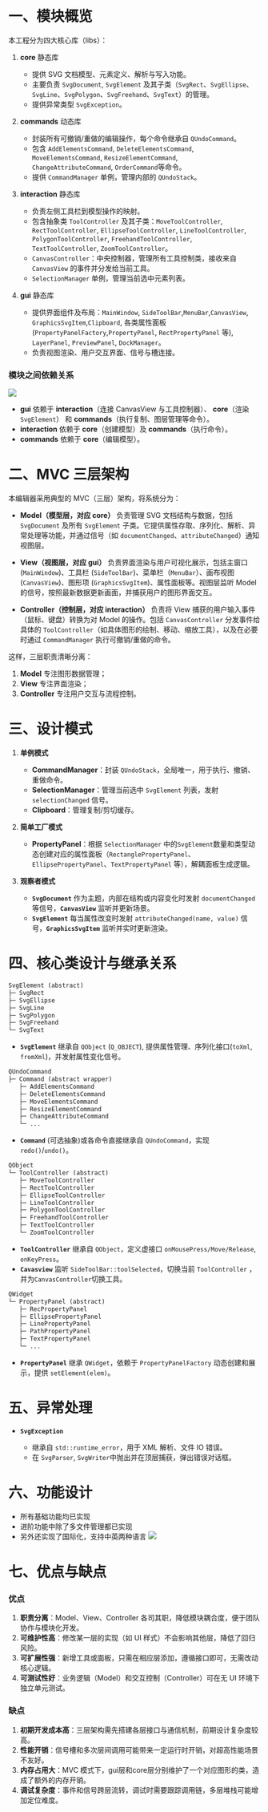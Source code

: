 # 一、模块概览

本工程分为四大核心库（libs）：

1. **core** 静态库

   * 提供 SVG 文档模型、元素定义、解析与写入功能。
   * 主要负责 `SvgDocument`, `SvgElement` 及其子类（`SvgRect`、`SvgEllipse`、`SvgLine`、`SvgPolygon`、`SvgFreehand`、`SvgText`）的管理。
   * 提供异常类型 `SvgException`。

2. **commands** 动态库

   * 封装所有可撤销/重做的编辑操作，每个命令继承自 `QUndoCommand`。
   * 包含 `AddElementsCommand`, `DeleteElementsCommand`, `MoveElementsCommand`, `ResizeElementCommand`, `ChangeAttributeCommand`, `OrderCommand`等命令。
   * 提供 `CommandManager` 单例，管理内部的 `QUndoStack`。

3. **interaction** 静态库

   * 负责左侧工具栏到模型操作的映射。
   * 包含抽象类 `ToolController` 及其子类：`MoveToolController`, `RectToolController`, `EllipseToolController`, `LineToolController`, `PolygonToolController`, `FreehandToolController`, `TextToolController`, `ZoomToolController`。
   * `CanvasController`：中央控制器，管理所有工具控制类，接收来自 `CanvasView` 的事件并分发给当前工具。
   * `SelectionManager` 单例，管理当前选中元素列表。

4. **gui** 静态库

   * 提供界面组件及布局：`MainWindow`, `SideToolBar`,`MenuBar`,`CanvasView`, `GraphicsSvgItem`,`Clipboard`, 各类属性面板 (`PropertyPanelFactory`,`PropertyPanel`, `RectPropertyPanel` 等), `LayerPanel`, `PreviewPanel`, `DockManager`。
   * 负责视图渲染、用户交互界面、信号与槽连接。

### 模块之间依赖关系

![](images/modulesRelation.png)

* **gui** 依赖于 **interaction**（连接 CanvasView 与工具控制器）、 **core**（渲染 `SvgElement`） 和 **commands**（执行复制、图层管理等命令）。
* **interaction** 依赖于 **core**（创建模型）及 **commands**（执行命令）。
* **commands** 依赖于 **core**（编辑模型）。

# 二、MVC 三层架构

本编辑器采用典型的 MVC（三层）架构，将系统分为：

* **Model（模型层，对应 core）**
  负责管理 SVG 文档结构与数据，包括 `SvgDocument` 及所有 `SvgElement` 子类。它提供属性存取、序列化、解析、异常处理等功能，并通过信号（如 `documentChanged`、`attributeChanged`）通知视图层。

* **View（视图层，对应 gui）**
  负责界面渲染与用户可视化展示，包括主窗口 (`MainWindow`)、工具栏 (`SideToolBar`)、菜单栏（`MenuBar`）、画布视图 (`CanvasView`)、图形项 (`GraphicsSvgItem`)、属性面板等。视图层监听 Model 的信号，按照最新数据更新画面，并捕获用户的图形界面交互。

* **Controller（控制层，对应 interaction）**
  负责将 View 捕获的用户输入事件（鼠标、键盘）转换为对 Model 的操作。包括 `CanvasController` 分发事件给具体的 `ToolController`（如具体图形的绘制、移动、缩放工具），以及在必要时通过 `CommandManager` 执行可撤销/重做的命令。

这样，三层职责清晰分离：

1. **Model** 专注图形数据管理；
2. **View** 专注界面渲染；
3. **Controller** 专注用户交互与流程控制。

# 三、设计模式
1. **单例模式**

   * **CommandManager**：封装 `QUndoStack`，全局唯一，用于执行、撤销、重做命令。
   * **SelectionManager**：管理当前选中 `SvgElement` 列表，发射 `selectionChanged` 信号。
   * **Clipboard**：管理复制/剪切缓存。

2. **简单工厂模式**

   * **PropertyPanel**：根据 `SelectionManager` 中的`SvgElement`数量和类型动态创建对应的属性面板（`RectanglePropertyPanel`、`EllipsePropertyPanel`、`TextPropertyPanel` 等），解耦面板生成逻辑。

3. **观察者模式**

   * **`SvgDocument`** 作为主题，内部在结构或内容变化时发射 `documentChanged`等信号，**`CanvasView`** 监听并更新场景。
   * **`SvgElement`** 每当属性改变时发射 `attributeChanged(name, value)` 信号，**`GraphicsSvgItem`** 监听并实时更新渲染。

# 四、核心类设计与继承关系

```txt
SvgElement (abstract)
├─ SvgRect
├─ SvgEllipse
├─ SvgLine
├─ SvgPolygon
├─ SvgFreehand
└─ SvgText
```

* **`SvgElement`** 继承自 `QObject` (`Q_OBJECT`), 提供属性管理、序列化接口(`toXml`, `fromXml`)，并发射属性变化信号。

```txt
QUndoCommand
├─ Command (abstract wrapper)
   ├─ AddElementsCommand
   ├─ DeleteElementsCommand
   ├─ MoveElementsCommand
   ├─ ResizeElementCommand
   ├─ ChangeAttributeCommand
   └─ ...
```

* **`Command`** (可选抽象)或各命令直接继承自 `QUndoCommand`，实现 `redo()`/`undo()`。

```txt
QObject
└─ ToolController (abstract)
   ├─ MoveToolController
   ├─ RectToolController
   ├─ EllipseToolController
   ├─ LineToolController
   ├─ PolygonToolController
   ├─ FreehandToolController
   ├─ TextToolController
   └─ ZoomToolController
```

* **`ToolController`** 继承自 `QObject`，定义虚接口 `onMousePress/Move/Release`, `onKeyPress`。
* **`Cavasview`** 监听 `SideToolBar::toolSelected`，切换当前 `ToolController` ，并为`CanvasController`切换工具。

```txt
QWidget
└─ PropertyPanel (abstract)
   ├─ RecPropertyPanel
   ├─ EllipsePropertyPanel
   ├─ LinePropertyPanel
   ├─ PathPropertyPanel
   ├─ TextPropertyPanel
   └─ ...
```

* **`PropertyPanel`** 继承 `QWidget`，依赖于 `PropertyPanelFactory` 动态创建和展示，提供 `setElement(elem)`。

# 五、异常处理

* **`SvgException`**

  * 继承自 `std::runtime_error`，用于 XML 解析、文件 IO 错误。
  * 在 `SvgParser`, `SvgWriter`中抛出并在顶层捕获，弹出错误对话框。

# 六、功能设计
*  所有基础功能均已实现
*  进阶功能中除了多文件管理都已实现
*  另外还实现了国际化，支持中英两种语言
   ![](images/englishUI.jpg)

# 七、优点与缺点
### 优点
1. **职责分离**：Model、View、Controller 各司其职，降低模块耦合度，便于团队协作与模块化开发。
2. **可维护性高**：修改某一层的实现（如 UI 样式）不会影响其他层，降低了回归风险。
3. **可扩展性强**：新增工具或面板，只需在相应层添加，遵循接口即可，无需改动核心逻辑。
4. **可测试性好**：业务逻辑（Model）和交互控制（Controller）可在无 UI 环境下独立单元测试。

### 缺点

1. **初期开发成本高**：三层架构需先搭建各层接口与通信机制，前期设计复杂度较高。
2. **性能开销**：信号槽和多次层间调用可能带来一定运行时开销，对超高性能场景不友好。
3. **内存占用大**：MVC 模式下，gui层和core层分别维护了一个对应图形的类，造成了额外的内存开销。
4. **调试复杂度**：事件和信号跨层流转，调试时需要跟踪调用链，多层堆栈可能增加定位难度。
